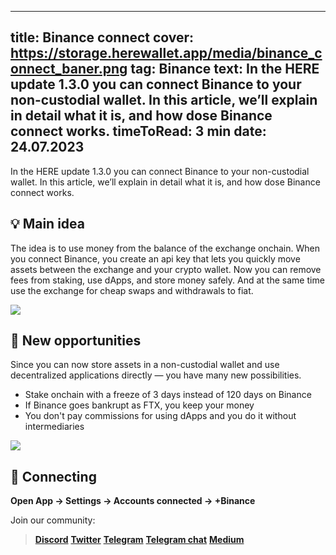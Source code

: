 -----
title: Binance connect
cover: https://storage.herewallet.app/media/binance_connect_baner.png
tag: Binance
text: In the HERE update 1.3.0 you can connect Binance to your non-custodial wallet. In this article, we’ll explain in detail what it is, and how dose Binance connect works.
timeToRead: 3 min
date: 24.07.2023
-----

In the HERE update 1.3.0 you can connect Binance to your non-custodial wallet. In this article, we’ll explain in detail what it is, and how dose Binance connect works.


## 💡 Main idea
The idea is to use money from the balance of the exchange onchain. When you connect Binance, you create an api key that lets you quickly move assets between the exchange and your crypto wallet. Now you can remove fees from staking, use dApps, and store money safely. And at the same time use the exchange for cheap swaps and withdrawals to fiat.

![](https://miro.medium.com/v2/resize:fit:1400/format:webp/1*Qe7LYtO78N5p9uFnGALaZA.png)


## 🚀 New opportunities
Since you can now store assets in a non-custodial wallet and use decentralized applications directly — you have many new possibilities.

- Stake onchain with a freeze of 3 days instead of 120 days on Binance
- If Binance goes bankrupt as FTX, you keep your money
- You don't pay commissions for using dApps and you do it without intermediaries

![](https://miro.medium.com/v2/resize:fit:1400/format:webp/1*GW1NN2HRgeZRDE91cXLlZQ.png)


## 🤝 Connecting
**Open App -> Settings -> Accounts connected -> +Binance**


Join our community:
> [**Discord**](https://discord.gg/AfB5cvtFXH)
> [**Twitter**](https://twitter.com/here_wallet)
> [**Telegram**](https://t.me/herewallet)
> [**Telegram chat**](https://t.me/herewalletchat)
> [**Medium**](https://medium.com/@nearhere)

